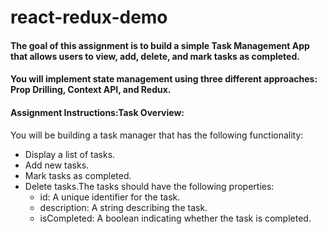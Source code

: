 # react-redux-demo

#### The goal of this assignment is to build a simple Task Management App that allows users to view, add, delete, and mark tasks as completed.

#### You will implement state management using three different approaches: Prop Drilling, Context API, and Redux.

#### Assignment Instructions:Task Overview:

You will be building a task manager that has the following functionality:

- Display a list of tasks.
- Add new tasks.
- Mark tasks as completed.
- Delete tasks.The tasks should have the following properties:
  - id: A unique identifier for the task.
  - description: A string describing the task.
  - isCompleted: A boolean indicating whether the task is completed.
